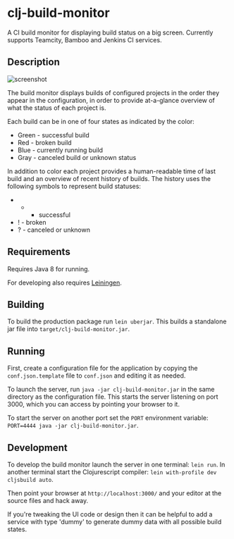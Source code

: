 # clj-build-monitor

A CI build monitor for displaying build status on a big screen. 
Currently supports Teamcity, Bamboo and Jenkins CI services.

## Description

![screenshot](resources/public/screenshot.png)

The build monitor displays builds of configured projects in the order they appear in the configuration, in order to provide at-a-glance overview of what the status of each project is.

Each build can be in one of four states as indicated by the color:
* Green - successful build
* Red - broken build
* Blue - currently running build
* Gray - canceled build or unknown status

In addition to color each project provides a human-readable time of last build and an overview of recent history of builds. The history uses the following symbols to represent build statuses:
* * - successful
* ! - broken
* ? - canceled or unknown

## Requirements

Requires Java 8 for running.

For developing also requires [Leiningen](http://leiningen.org/).

## Building

To build the production package run `lein uberjar`. This builds a standalone jar file into `target/clj-build-monitor.jar`.

## Running

First, create a configuration file for the application by copying the `conf.json.template` file to `conf.json` and editing
it as needed.

To launch the server, run `java -jar clj-build-monitor.jar` in the same directory as the configuration file. This starts 
the server listening on port 3000, which you can access by pointing your browser to it.
 
To start the server on another port set the `PORT` environment variable: `PORT=4444 java -jar clj-build-monitor.jar`.

## Development

To develop the build monitor launch the server in one terminal: `lein run`. In another terminal start the Clojurescript
compiler: `lein with-profile dev cljsbuild auto`.

Then point your browser at `http://localhost:3000/` and your editor at the source files and hack away.

If you're tweaking the UI code or design then it can be helpful to add a service with type 'dummy' to generate dummy data
with all possible build states.
